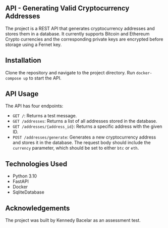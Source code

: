 ## API - Generating Valid Cryptocurrency Addresses 

The project is a REST API that generates cryptocurrency addresses and stores them in a database. It currently supports Bitcoin and Ethereum Crypto currencies and the corresponding private keys are encrypted before storage using a Fernet key.

## Installation

Clone the repository and navigate to the project directory. Run `docker-compose up` to start the API.

## API Usage

The API has four endpoints:

- `GET /`: Returns a test message.
- `GET /addresses`: Returns a list of all addresses stored in the database.
- `GET /addresses/{address_id}`: Returns a specific address with the given ID.
- `POST /addresses/generate`: Generates a new cryptocurrency address and stores it in the database. The request body should include the `currency` parameter, which should be set to either `btc` or `eth`.

## Technologies Used

- Python 3.10
- FastAPI
- Docker
- SqliteDatabase

## Acknowledgements

The project was built by Kennedy Bacelar as an assessment test.

